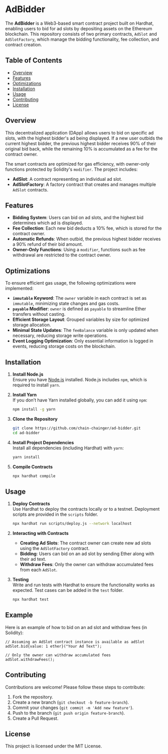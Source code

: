 
# AdBidder

The **AdBidder** is a Web3-based smart contract project built on Hardhat, enabling users to bid for ad slots by depositing assets on the Ethereum blockchain. This repository consists of two primary contracts, `AdSlot` and `AdSlotFactory`, which manage the bidding functionality, fee collection, and contract creation.

## Table of Contents

- [Overview](#overview)
- [Features](#features)
- [Optimizations](#optimizations)
- [Installation](#installation)
- [Usage](#usage)
- [Contributing](#contributing)
- [License](#license)

## Overview

This decentralized application (DApp) allows users to bid on specific ad slots, with the highest bidder's ad being displayed. If a new user outbids the current highest bidder, the previous highest bidder receives 90% of their original bid back, while the remaining 10% is accumulated as a fee for the contract owner.

The smart contracts are optimized for gas efficiency, with owner-only functions protected by Solidity's `modifier`. The project includes:
- **AdSlot**: A contract representing an individual ad slot.
- **AdSlotFactory**: A factory contract that creates and manages multiple `AdSlot` contracts.

## Features

- **Bidding System**: Users can bid on ad slots, and the highest bid determines which ad is displayed.
- **Fee Collection**: Each new bid deducts a 10% fee, which is stored for the contract owner.
- **Automatic Refunds**: When outbid, the previous highest bidder receives a 90% refund of their bid amount.
- **Owner-Only Functions**: Using a `modifier`, functions such as fee withdrawal are restricted to the contract owner.

## Optimizations

To ensure efficient gas usage, the following optimizations were implemented:
- **`immutable` Keyword**: The `owner` variable in each contract is set as `immutable`, minimizing state changes and gas costs.
- **`payable` Modifier**: `owner` is defined as `payable` to streamline Ether transfers without casting.
- **Efficient Storage Layout**: Grouped variables by size for optimized storage allocation.
- **Minimal State Updates**: The `feeBalance` variable is only updated when necessary, reducing storage write operations.
- **Event Logging Optimization**: Only essential information is logged in events, reducing storage costs on the blockchain.

## Installation

1. **Install Node.js**  
   Ensure you have [Node.js](https://nodejs.org/) installed. Node.js includes `npm`, which is required to install `yarn`.

2. **Install Yarn**  
   If you don’t have Yarn installed globally, you can add it using `npm`:

   ```bash
   npm install -g yarn
   ```

3. **Clone the Repository**
   ```bash
   git clone https://github.com/chain-chainger/ad-bidder.git
   cd ad-bidder
   ```

4. **Install Project Dependencies**  
   Install all dependencies (including Hardhat) with `yarn`:

   ```bash
   yarn install
   ```

5. **Compile Contracts**
   ```bash
   npx hardhat compile
   ```

## Usage

1. **Deploy Contracts**  
   Use Hardhat to deploy the contracts locally or to a testnet. Deployment scripts are provided in the `scripts` folder.
   
   ```bash
   npx hardhat run scripts/deploy.js --network localhost
   ```

2. **Interacting with Contracts**
   - **Creating Ad Slots**: The contract owner can create new ad slots using the `AdSlotFactory` contract.
   - **Bidding**: Users can bid on an ad slot by sending Ether along with their ad text.
   - **Withdraw Fees**: Only the owner can withdraw accumulated fees from each `AdSlot`.

3. **Testing**  
   Write and run tests with Hardhat to ensure the functionality works as expected. Test cases can be added in the `test` folder.

   ```bash
   npx hardhat test
   ```

## Example

Here is an example of how to bid on an ad slot and withdraw fees (in Solidity):

```solidity
// Assuming an AdSlot contract instance is available as adSlot
adSlot.bid{value: 1 ether}("Your Ad Text");

// Only the owner can withdraw accumulated fees
adSlot.withdrawFees();
```

## Contributing

Contributions are welcome! Please follow these steps to contribute:
1. Fork the repository.
2. Create a new branch (`git checkout -b feature-branch`).
3. Commit your changes (`git commit -m 'Add new feature'`).
4. Push to the branch (`git push origin feature-branch`).
5. Create a Pull Request.

## License

This project is licensed under the MIT License.
